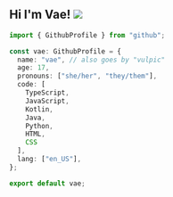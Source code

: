 ## Hi I'm Vae! <img src="https://cdn.discordapp.com/emojis/591236411127234571.gif?size=40">

```typescript
import { GithubProfile } from "github";

const vae: GithubProfile = {
  name: "vae", // also goes by "vulpic"
  age: 17,
  pronouns: ["she/her", "they/them"],
  code: [
	TypeScript, 
	JavaScript, 
	Kotlin, 
	Java, 
	Python, 
	HTML, 
	CSS
  ],
  lang: ["en_US"],
};

export default vae;
```
